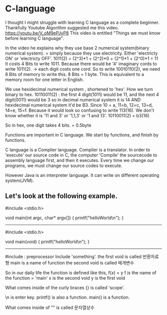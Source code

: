 # C-language

I thought I might struggle with learning C language as a complete beginner.
Thankfully Youtube Algorithm suggested me this video.
https://youtu.be/V_oM9ePJyP8
This video is entitled "Things we must know before learning C language".

In the video he explains why they use base 2 numerical system(binary numerical system). = simply because they use electricity. 
Either 'electricty ON' or 'electricty OFF'.
1011(2) = (2^3)*1 + (2^2)*0 + (2^1)*1 + (2^0)*1 = 11
It costs 4 Bits to write 1011. Because there would be '4' imaginary cords to write 1011(2). -> each digit costs one cord.
So to write 10010110(2), we need 8 Bits of memory to write this.
8 Bits = 1 byte. This is equivalent to a memory room for one letter in English. 


We use hexidecimal numerical system , shortened to 'hex'.
How we turn binary to hex.
10110011(2) : the first 4 digit(1011) would be 11, and the next  4 digit(0011) would be 3 so in decimal numerical system it is 14 AND hexidecimal numerical system it'd be B3.
Since 10 = a, 11=b, 12=c, 13=d, 14=e, 15=f. Because it would look so confusing to write 113(16). We don't know whether it is '11 and 3' or '1,1,3' or '1 and 13'.
10110011(2) = b3(16)

So in hex, one digit takes 4 bits. = 0.5byte

Functions are important in C language. We start by functions, and finish by functions.

C language is a Complier language. Complier is a translator. 
In order to 'execute' our source code in C, the computer 'Compile' the sourcecode to assembly language first, and then it executes.
Every time we change our programs, we must change our source codes to execute.

However Java is an interpreter language. It can  write on different operating system(JVM).

Let's look at the following example.
-------------------------------------------

#include <stdio.h>

void main(int argc, char* argv[])
{
    printf("helloWorld\n");
}

--------------------------------------------

#include <stdio.h>

void main(void)
{
    printf("helloWorld\n");
}

--------------------------------------------
#include : preprocessor 
Include 'something'.
the first void is called 반환자료형
main is a name of function
the second void is called 매개변수

So in our daily life the function is defined like this,
f(x) = y
f is the name of the function = 'main'
x is the second void
y is the first void

What comes inside of the curly braces {} is called 'scope'.

\n is enter key.
printf() is also a function.
main() is a function.

What comes inside of "" is called 문자열상수
